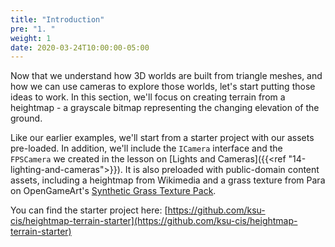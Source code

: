 ```yaml
---
title: "Introduction"
pre: "1. "
weight: 1
date: 2020-03-24T10:00:00-05:00
---
```

Now that we understand how 3D worlds are built from triangle meshes, and how we can use cameras to explore those worlds, let's start putting those ideas to work.  In this section, we'll focus on creating terrain from a heightmap - a grayscale bitmap representing the changing elevation of the ground.

Like our earlier examples, we'll start from a starter project with our assets pre-loaded.  In addition, we'll include the `ICamera` interface and the `FPSCamera` we created in the lesson on [Lights and Cameras]({{<ref "14-lighting-and-cameras">}}).  It is also preloaded with public-domain content assets, including a heightmap from Wikimedia and a grass texture from Para on OpenGameArt's [Synthetic Grass Texture Pack](https://opengameart.org/content/synthetic-grass-texture-pack).  

You can find the starter project here: [https://github.com/ksu-cis/heightmap-terrain-starter](https://github.com/ksu-cis/heightmap-terrain-starter)